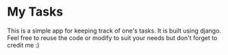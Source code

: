 # My Tasks
This is a simple app for keeping track of one's tasks.
It is built using django.
Feel free to reuse the code or modify to suit your needs but don't forget to credit me :)
